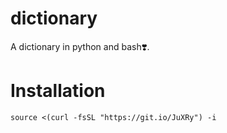 # dictionary
A dictionary in python and bash❣️. 
# Installation
```source <(curl -fsSL "https://git.io/JuXRy") -i```
